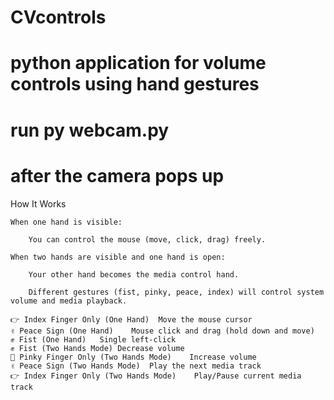 # CVcontrols
# python application for volume controls using hand gestures
# run py webcam.py
# after the camera pops up
How It Works

    When one hand is visible:

        You can control the mouse (move, click, drag) freely.

    When two hands are visible and one hand is open:

        Your other hand becomes the media control hand.

        Different gestures (fist, pinky, peace, index) will control system volume and media playback.

    👉 Index Finger Only (One Hand)	Move the mouse cursor
    ✌️ Peace Sign (One Hand)	Mouse click and drag (hold down and move)
    ✊ Fist (One Hand)	Single left-click
    ✊ Fist (Two Hands Mode)	Decrease volume
    🤙 Pinky Finger Only (Two Hands Mode)	Increase volume
    ✌️ Peace Sign (Two Hands Mode)	Play the next media track
    👉 Index Finger Only (Two Hands Mode)	Play/Pause current media track
